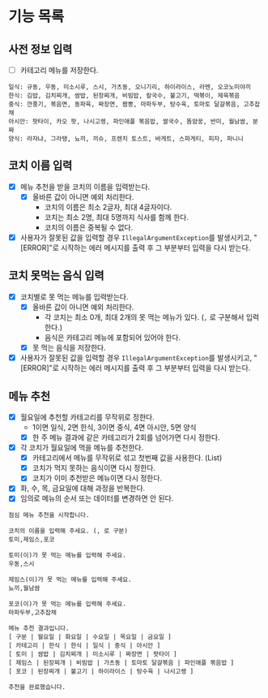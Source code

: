 # 기능 목록

## 사전 정보 입력
- [ ] 카테고리 메뉴를 저장한다.
```
일식: 규동, 우동, 미소시루, 스시, 가츠동, 오니기리, 하이라이스, 라멘, 오코노미야끼
한식: 김밥, 김치찌개, 쌈밥, 된장찌개, 비빔밥, 칼국수, 불고기, 떡볶이, 제육볶음
중식: 깐풍기, 볶음면, 동파육, 짜장면, 짬뽕, 마파두부, 탕수육, 토마토 달걀볶음, 고추잡채
아시안: 팟타이, 카오 팟, 나시고렝, 파인애플 볶음밥, 쌀국수, 똠얌꿍, 반미, 월남쌈, 분짜
양식: 라자냐, 그라탱, 뇨끼, 끼슈, 프렌치 토스트, 바게트, 스파게티, 피자, 파니니
```

## 코치 이름 입력
- [x] 메뉴 추천을 받을 코치의 이름을 입력받는다.
  - [x] 올바른 값이 아니면 예외 처리한다.
    - 코치의 이름은 최소 2글자, 최대 4글자이다.
    - 코치는 최소 2명, 최대 5명까지 식사를 함께 한다.
    - 코치의 이름은 중복될 수 없다.
- [x] 사용자가 잘못된 값을 입력할 경우 `IllegalArgumentException`를 발생시키고, "[ERROR]"로 시작하는 에러 메시지를 출력 후 그 부분부터 입력을 다시
  받는다.

## 코치 못먹는 음식 입력
- [x] 코치별로 못 먹는 메뉴를 입력받는다.
  - [x] 올바른 값이 아니면 예외 처리한다.
    - 각 코치는 최소 0개, 최대 2개의 못 먹는 메뉴가 있다. (`,` 로 구분해서 입력한다.)
    - 음식은 카테고리 메뉴에 포함되어 있어야 한다.
  - [x] 못 먹는 음식을 저장한다.
- [x] 사용자가 잘못된 값을 입력할 경우 `IllegalArgumentException`를 발생시키고, "[ERROR]"로 시작하는 에러 메시지를 출력 후 그 부분부터 입력을 다시
  받는다.

## 메뉴 추천
- [x] 월요일에 추천할 카테고리를 무작위로 정한다.
  - 1이면 일식, 2면 한식, 3이면 중식, 4면 아시안, 5면 양식
  - [x] 한 주 메뉴 결과에 같은 카테고리가 2회를 넘어가면 다시 정한다.
- [x] 각 코치가 월요일에 먹을 메뉴를 추천한다.
    - [x] 카테고리에서 메뉴를 무작위로 섞고 첫번째 값을 사용한다. (List<String>)
    - [x] 코치가 먹지 못하는 음식이면 다시 정한다.
    - [x] 코치가 이미 추천받은 메뉴이면 다시 정한다.
- [x] 화, 수, 목, 금요일에 대해 과정을 반복한다.
- [x] 임의로 메뉴의 순서 또는 데이터를 변경하면 안 된다.

```
점심 메뉴 추천을 시작합니다.

코치의 이름을 입력해 주세요. (, 로 구분)
토미,제임스,포코

토미(이)가 못 먹는 메뉴를 입력해 주세요.
우동,스시

제임스(이)가 못 먹는 메뉴를 입력해 주세요.
뇨끼,월남쌈

포코(이)가 못 먹는 메뉴를 입력해 주세요.
마파두부,고추잡채

메뉴 추천 결과입니다.
[ 구분 | 월요일 | 화요일 | 수요일 | 목요일 | 금요일 ]
[ 카테고리 | 한식 | 한식 | 일식 | 중식 | 아시안 ]
[ 토미 | 쌈밥 | 김치찌개 | 미소시루 | 짜장면 | 팟타이 ]
[ 제임스 | 된장찌개 | 비빔밥 | 가츠동 | 토마토 달걀볶음 | 파인애플 볶음밥 ]
[ 포코 | 된장찌개 | 불고기 | 하이라이스 | 탕수육 | 나시고렝 ]

추천을 완료했습니다.
```
